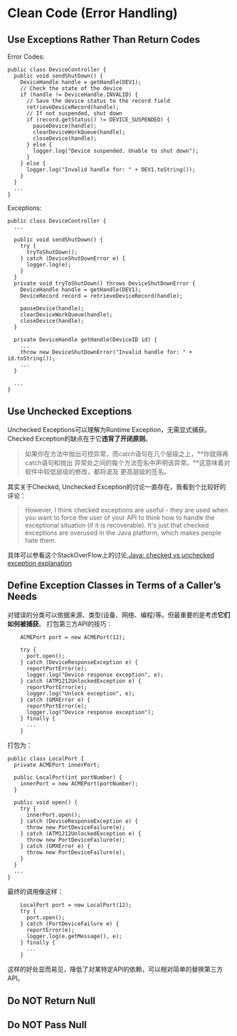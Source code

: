 # Clean Code (Error Handling)

## Use Exceptions Rather Than Return Codes
Error Codes:
```
public class DeviceController {
  public void sendShutDown() {
    DeviceHandle handle = getHandle(DEV1);
    // Check the state of the device
    if (handle != DeviceHandle.INVALID) {
      // Save the device status to the record field
      retrieveDeviceRecord(handle);
      // If not suspended, shut down
      if (record.getStatus() != DEVICE_SUSPENDED) {
        pauseDevice(handle);
        clearDeviceWorkQueue(handle);
        closeDevice(handle);
      } else {
        logger.log("Device suspended. Unable to shut down");
      }
    } else {
      logger.log("Invalid handle for: " + DEV1.toString());
    }
  }
  ...
}
```

Exceptions:
```
public class DeviceController {
  ...

  public void sendShutDown() {
    try {
      tryToShutDown();
    } catch (DeviceShutDownError e) {
      logger.log(e);
    }
  }
  private void tryToShutDown() throws DeviceShutDownError {
    DeviceHandle handle = getHandle(DEV1);
    DeviceRecord record = retrieveDeviceRecord(handle);

    pauseDevice(handle);
    clearDeviceWorkQueue(handle);
    closeDevice(handle);
  }

  private DeviceHandle getHandle(DeviceID id) {
    ...
    throw new DeviceShutDownError("Invalid handle for: " + id.toString());
    ...
  }

  ...
}
```
## Use Unchecked Exceptions
Unchecked Exceptions可以理解为Runtime Exception，无需显式捕获。  
Checked Exception的缺点在于它**违背了开闭原则**。

> 如果你在方法中抛出可控异常，而catch语句在几个层级之上，**你就得再catch语句和抛出
> 异常处之间的每个方法签名中声明该异常。**这意味着对软件中较低层级的修改，都将波及
> 更高层级的签名。

其实关于Checked, Unchecked Exception的讨论一直存在，我看到个比较好的评论：

> However, I think checked exceptions are useful - they are used when you want to force the user of your API to think how to 
> handle the exceptional situation (if it is recoverable). It's just that checked exceptions are overused in the Java platform,
> which makes people hate them.

具体可以参看这个StackOverFlow上的讨论,[Java: checked vs unchecked exception explanation](http://stackoverflow.com/questions/6115896/java-checked-vs-unchecked-exception-explanation)

## Define Exception Classes in Terms of a Caller’s Needs

对错误的分类可以依据来源、类型(设备、网络、编程)等。但最重要的是考虑**它们如何被捕获**。
打包第三方API的技巧：
```
    ACMEPort port = new ACMEPort(12);

    try {
      port.open();
    } catch (DeviceResponseException e) {
      reportPortError(e);
      logger.log("Device response exception", e);
    } catch (ATM1212UnlockedException e) {
      reportPortError(e);
      logger.log("Unlock exception", e);
    } catch (GMXError e) {
      reportPortError(e);
      logger.log("Device response exception");
    } finally {
      ...
    }
```
打包为：
```
public class LocalPort {
  private ACMEPort innerPort;

  public LocalPort(int portNumber) {
    innerPort = new ACMEPort(portNumber);
  }

  public void open() {
    try {
      innerPort.open();
    } catch (DeviceResponseException e) {
      throw new PortDeviceFailure(e);
    } catch (ATM1212UnlockedException e) {
      throw new PortDeviceFailure(e);
    } catch (GMXError e) {
      throw new PortDeviceFailure(e);
    }
  }
  ...
}
```
最终的调用像这样：
```
    LocalPort port = new LocalPort(12);
    try {
      port.open();
    } catch (PortDeviceFailure e) {
      reportError(e);
      logger.log(e.getMessage(), e);
    } finally {
      ...
    }
```
这样的好处显而易见，降低了对某特定API的依赖，可以相对简单的替换第三方API。

## Do NOT Return Null
## Do NOT Pass Null
